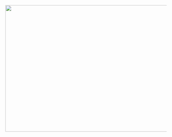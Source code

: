 <p align="center">
  <img width="738" height="396" src="https://user-images.githubusercontent.com/64951136/116340382-48885b80-a809-11eb-9fbd-896aa6c2e29b.jpg">
</p>

